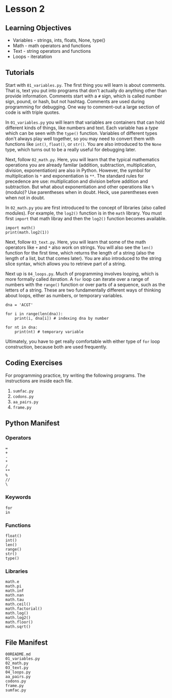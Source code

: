 Lesson 2
========

## Learning Objectives ##

* Variables - strings, ints, floats, None, type()
* Math - math operators and functions
* Text - string operators and functions
* Loops - iteratation

## Tutorials ##

Start with `01_variables.py`. The first thing you will learn is about
comments. That is, text you put into programs that don't actually do
anything other than provide information. Comments start with a `#` sign,
which is called number sign, pound, or hash, but not hashtag. Comments
are used during programming for debugging. One way to comment-out a
large section of code is with triple quotes.

In `01_variables.py` you will learn that variables are containers that
can hold different kinds of things, like numbers and text. Each variable
has a *type* which can be seen with the `type()` function. Variables of
different types don't always play well together, so you may need to
convert them with functions like `int()`, `float()`, or `str()`. You are
also introduced to the `None` type, which turns out to be a really
useful for debugging later.

Next, follow `02_math.py`. Here, you will learn that the typical
mathematics operations you are already familar (addition, subtraction,
multiplication, division, exponentiation) are also in Python. However,
the symbol for multiplication is `*` and exponentiation is `**`. The
standard rules for precedence are use: multiplication and division
before addition and subtraction. But what about exponentiation and other
operations like `%` (modulo)? Use parentheses when in doubt. Heck, use
parentheses even when not in doubt.

In `02_math.py` you are first introduced to the concept of libraries
(also called modules). For example, the `log2()` function is in the
`math` library. You must first `import` that math libray and then the
`log2()` function becomes available.

	import math()
	print(math.log2(1))

Next, follow `03_text.py`. Here, you will learn that some of the math
operators like `+` and `*` also work on strings. You will also see the
`len()` function for the first time, which returns the length of a
string (also the length of a list, but that comes later). You are also
introduced to the string slice syntax, which allows you to retrieve part
of a string.

Next up is `04_loops.py`. Much of programming involves looping, which is
more formally called *iteration*. A `for` loop can iterate over a range
of numbers with the `range()` function or over parts of a sequence, such
as the letters of a string. These are two fundamentally different ways
of thinking about loops, either as numbers, or temporary variables.

	dna = 'ACGT'
	
	for i in range(len(dna)):
		print(i, dna[i]) # indexing dna by number
			
	for nt in dna:
		print(nt) # temporary variable

Ultimately, you have to get really comfortable with either type of `for`
loop construction, because both are used frequently.

## Coding Exercises ##

For programming practice, try writing the following programs. The
instructions are inside each file.

1. `sumfac.py`
2. `codons.py`
3. `aa_pairs.py`
4. `frame.py`

## Python Manifest ##

### Operators

	=
	+
	-
	*
	/
	**
	%
	//
	\
	
### Keywords

	for
	in
	
### Functions

	float()
	int()
	len()
	range()
	str()
	type()
	
### Libraries

	math.e
	math.pi
	math.inf
	math.nan
	math.tau
	math.ceil()
	math.factorial()
	math.log()
	math.log2()
	math.floor()
	math.sqrt()

## File Manifest ##

	00README.md
	01_variables.py
	02_math.py
	03_text.py
	04_loops.py
	aa_pairs.py
	codons.py
	frame.py
	sumfac.py
